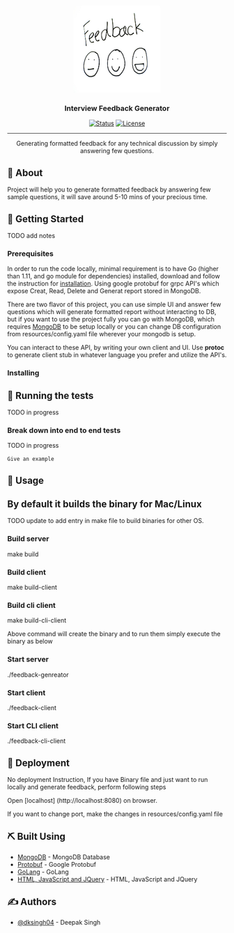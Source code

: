 <p align="center">
  <a href="" rel="noopener">
 <img width=200px height=200px src="./public/img/feedback4.jpeg" alt="Project logo"></a>
</p>

<h3 align="center">Interview Feedback Generator</h3>

<div align="center">

[![Status](https://img.shields.io/badge/status-active-success.svg)]()
[![License](https://img.shields.io/badge/license-MIT-blue.svg)](/LICENSE)

</div>

---

<p align="center"> Generating formatted feedback for any technical discussion by simply answering few questions.
    <br> 
</p>

## 🧐 About <a name = "about"></a>

Project will help you to generate formatted feedback by answering few sample questions, it will save around 5-10 mins of your precious time.

## 🏁 Getting Started <a name = "getting_started"></a>

TODO add notes

### Prerequisites

In order to run the code locally, minimal requirement is to have Go (higher than 1.11, and go module for dependencies) installed, download and follow the instruction for [installation](https://golang.org/doc/install). Using google protobuf for grpc API's which expose Creat, Read, Delete and Generat report stored in MongoDB.

There are two flavor of this project, you can use simple UI and answer few questions which will generate formatted report without interacting to DB, but if you want to use the project fully you can go with MongoDB, which requires [MongoDB](https://docs.mongodb.com/manual/installation/) to be setup locally or you can change DB configuration from resources/config.yaml file wherever your mongodb is setup.

You can interact to these API, by writing your own client and UI. Use **protoc** to generate client stub in whatever language you prefer and utilize the API's.

### Installing


## 🔧 Running the tests <a name = "tests"></a>

TODO in progress

### Break down into end to end tests

TODO in progress

```
Give an example
```

## 🎈 Usage

## By default it builds the binary for Mac/Linux

TODO update to add entry in make file to build binaries for other OS.

### Build server
make build

### Build client
make build-client

### Build cli client
make build-cli-client

Above command will create the binary and to run them simply execute the binary as below
### Start server 
./feedback-genreator

### Start client
./feedback-client

### Start CLI client
./feedback-cli-client


## 🚀 Deployment
No deployment Instruction, If you have Binary file and just want to run locally and generate feedback, perform following steps

Open [localhost] (http://localhost:8080) on browser.

If you want to change port, make the changes in resources/config.yaml file

## ⛏️ Built Using

- [MongoDB](https://www.mongodb.com/) - MongoDB Database
- [Protobuf](https://developers.google.com/protocol-buffers/docs/gotutorial) - Google Protobuf
- [GoLang](https://golang.org/) - GoLang
- [HTML, JavaScript and JQuery](https://nodejs.org/en/) - HTML, JavaScript and JQuery

## ✍️ Authors

- [@dksingh04](https://github.com/dksingh04) - Deepak Singh

